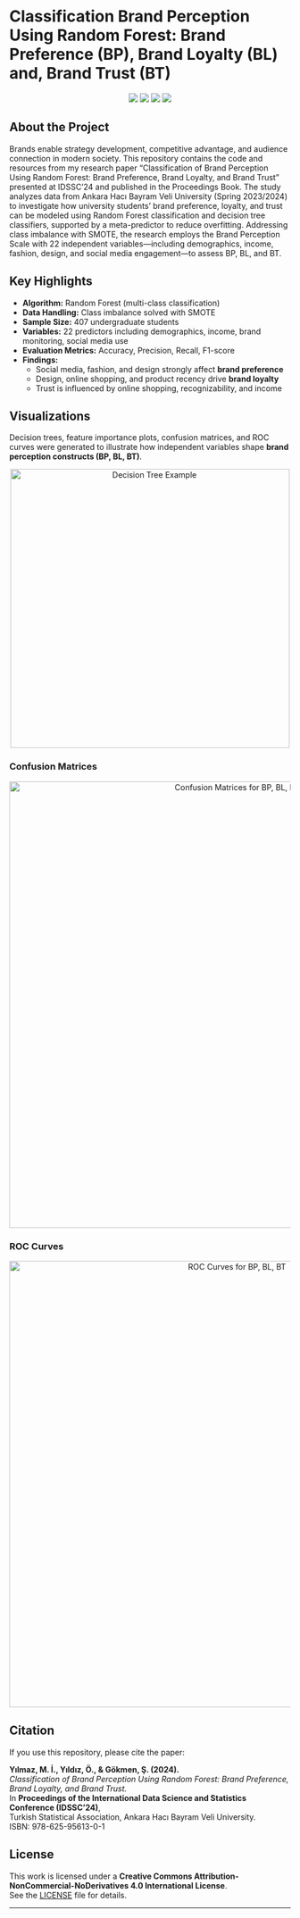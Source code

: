 # Classification Brand Perception Using Random Forest: Brand Preference (BP), Brand Loyalty (BL) and, Brand Trust (BT) 

<p align="center">
  <img src="https://img.shields.io/badge/Python-3776AB?style=for-the-badge&logo=python&logoColor=white"/>
  <img src="https://img.shields.io/badge/Machine%20Learning-00599C?style=for-the-badge"/>
  <img src="https://img.shields.io/badge/Econometrics-228B22?style=for-the-badge"/>
  <img src="https://img.shields.io/badge/Academic%20Research-8A2BE2?style=for-the-badge"/>
</p>  

## About the Project  
Brands enable strategy development, competitive advantage, and audience connection in modern society. This repository contains the code and resources from my research paper “Classification of Brand Perception Using Random Forest: Brand Preference, Brand Loyalty, and Brand Trust” presented at IDSSC’24 and published in the Proceedings Book. The study analyzes data from Ankara Hacı Bayram Veli University (Spring 2023/2024) to investigate how university students’ brand preference, loyalty, and trust can be modeled using Random Forest classification and decision tree classifiers, supported by a meta-predictor to reduce overfitting. Addressing class imbalance with SMOTE, the research employs the Brand Perception Scale with 22 independent variables—including demographics, income, fashion, design, and social media engagement—to assess BP, BL, and BT.

## Key Highlights  
- **Algorithm:** Random Forest (multi-class classification)  
- **Data Handling:** Class imbalance solved with SMOTE  
- **Sample Size:** 407 undergraduate students  
- **Variables:** 22 predictors including demographics, income, brand monitoring, social media use  
- **Evaluation Metrics:** Accuracy, Precision, Recall, F1-score  
- **Findings:**  
  - Social media, fashion, and design strongly affect **brand preference**  
  - Design, online shopping, and product recency drive **brand loyalty**  
  - Trust is influenced by online shopping, recognizability, and income  

## Visualizations  

Decision trees, feature importance plots, confusion matrices, and ROC curves were generated to illustrate how independent variables shape **brand perception constructs (BP, BL, BT)**.  

<p align="center">
  <img src="docs/decision_tree_example.png" alt="Decision Tree Example" width="500"/>
</p>  

### Confusion Matrices  
<p align="center">
  <img src="docs/confusion_matrices.png" alt="Confusion Matrices for BP, BL, BT" width="800"/>
</p>  

### ROC Curves  
<p align="center">
  <img src="docs/roc_curves.png" alt="ROC Curves for BP, BL, BT" width="800"/>
</p>  
 

## Citation  
If you use this repository, please cite the paper:  

**Yılmaz, M. İ., Yıldız, Ö., & Gökmen, Ş. (2024).**  
*Classification of Brand Perception Using Random Forest: Brand Preference, Brand Loyalty, and Brand Trust.*  
In **Proceedings of the International Data Science and Statistics Conference (IDSSC’24)**,  
Turkish Statistical Association, Ankara Hacı Bayram Veli University.  
ISBN: 978-625-95613-0-1  

## License  
This work is licensed under a **Creative Commons Attribution-NonCommercial-NoDerivatives 4.0 International License**.  
See the [LICENSE](LICENSE) file for details.  


---
